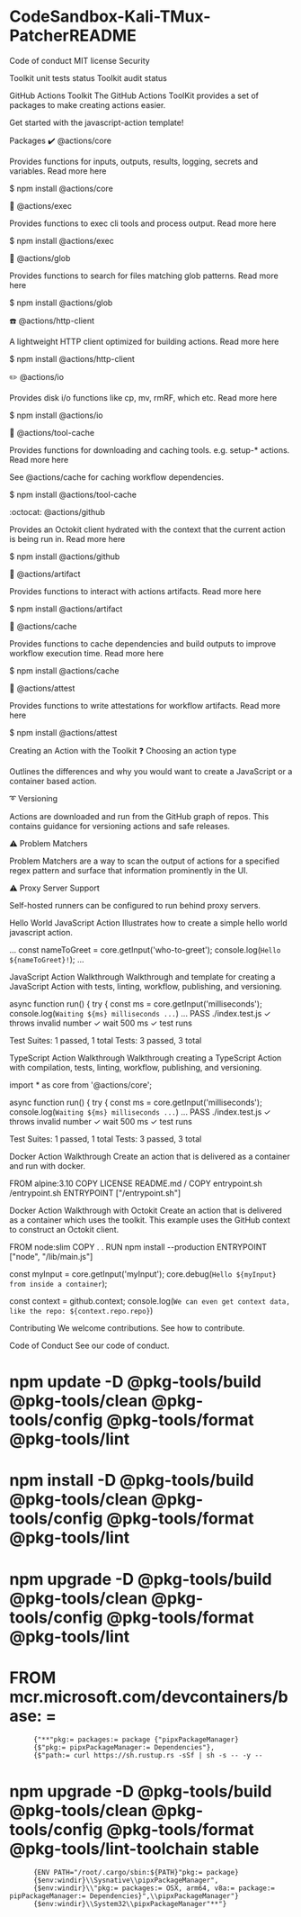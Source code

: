 

# CodeSandbox-Kali-TMux-PatcherREADME
Code of conduct
MIT license
Security


Toolkit unit tests status Toolkit audit status

GitHub Actions Toolkit
The GitHub Actions ToolKit provides a set of packages to make creating actions easier.


Get started with the javascript-action template!

Packages
✔️ @actions/core

Provides functions for inputs, outputs, results, logging, secrets and variables. Read more here

$ npm install @actions/core

🏃 @actions/exec

Provides functions to exec cli tools and process output. Read more here

$ npm install @actions/exec

🍨 @actions/glob

Provides functions to search for files matching glob patterns. Read more here

$ npm install @actions/glob

☎️ @actions/http-client

A lightweight HTTP client optimized for building actions. Read more here

$ npm install @actions/http-client

✏️ @actions/io

Provides disk i/o functions like cp, mv, rmRF, which etc. Read more here

$ npm install @actions/io

🔨 @actions/tool-cache

Provides functions for downloading and caching tools. e.g. setup-* actions. Read more here

See @actions/cache for caching workflow dependencies.

$ npm install @actions/tool-cache

:octocat: @actions/github

Provides an Octokit client hydrated with the context that the current action is being run in. Read more here

$ npm install @actions/github

💾 @actions/artifact

Provides functions to interact with actions artifacts. Read more here

$ npm install @actions/artifact

🎯 @actions/cache

Provides functions to cache dependencies and build outputs to improve workflow execution time. Read more here

$ npm install @actions/cache

🔏 @actions/attest

Provides functions to write attestations for workflow artifacts. Read more here

$ npm install @actions/attest

Creating an Action with the Toolkit
❓ Choosing an action type

Outlines the differences and why you would want to create a JavaScript or a container based action.


➰ Versioning

Actions are downloaded and run from the GitHub graph of repos. This contains guidance for versioning actions and safe releases.


⚠️ Problem Matchers

Problem Matchers are a way to scan the output of actions for a specified regex pattern and surface that information prominently in the UI.


⚠️ Proxy Server Support

Self-hosted runners can be configured to run behind proxy servers.


Hello World JavaScript Action
Illustrates how to create a simple hello world javascript action.

...
  const nameToGreet = core.getInput('who-to-greet');
  console.log(`Hello ${nameToGreet}!`);
...

JavaScript Action Walkthrough
Walkthrough and template for creating a JavaScript Action with tests, linting, workflow, publishing, and versioning.

async function run() {
  try {
    const ms = core.getInput('milliseconds');
    console.log(`Waiting ${ms} milliseconds ...`)
    ...
PASS ./index.test.js
  ✓ throws invalid number
  ✓ wait 500 ms
  ✓ test runs

Test Suites: 1 passed, 1 total
Tests:       3 passed, 3 total

TypeScript Action Walkthrough
Walkthrough creating a TypeScript Action with compilation, tests, linting, workflow, publishing, and versioning.

import * as core from '@actions/core';

async function run() {
  try {
    const ms = core.getInput('milliseconds');
    console.log(`Waiting ${ms} milliseconds ...`)
    ...
PASS ./index.test.js
  ✓ throws invalid number
  ✓ wait 500 ms
  ✓ test runs

Test Suites: 1 passed, 1 total
Tests:       3 passed, 3 total


Docker Action Walkthrough
Create an action that is delivered as a container and run with docker.

FROM alpine:3.10
COPY LICENSE README.md /
COPY entrypoint.sh /entrypoint.sh
ENTRYPOINT ["/entrypoint.sh"]


Docker Action Walkthrough with Octokit
Create an action that is delivered as a container which uses the toolkit. This example uses the GitHub context to construct an Octokit client.

FROM node:slim
COPY . .
RUN npm install --production
ENTRYPOINT ["node", "/lib/main.js"]

const myInput = core.getInput('myInput');
core.debug(`Hello ${myInput} from inside a container`);

const context = github.context;
console.log(`We can even get context data, like the repo: ${context.repo.repo}`)

Contributing
We welcome contributions. See how to contribute.

Code of Conduct
See our code of conduct.

# npm update -D @pkg-tools/build @pkg-tools/clean @pkg-tools/config @pkg-tools/format @pkg-tools/lint
# npm install -D @pkg-tools/build @pkg-tools/clean @pkg-tools/config @pkg-tools/format @pkg-tools/lint
# npm upgrade -D @pkg-tools/build @pkg-tools/clean @pkg-tools/config @pkg-tools/format @pkg-tools/lint
# FROM mcr.microsoft.com/devcontainers/base: =
		  {"**"pkg:= packages:= package {"pipxPackageManager} 
		  {$"pkg:= pipxPackageManager:= Dependencies"},
		  {$"path:= curl https://sh.rustup.rs -sSf | sh -s -- -y --
# npm upgrade -D @pkg-tools/build @pkg-tools/clean @pkg-tools/config @pkg-tools/format @pkg-tools/lint-toolchain stable
		  {ENV PATH="/root/.cargo/sbin:${PATH}"pkg:= package}
		  {$env:windir}\\Sysnative\\pipxPackageManager",
		  {$env:windir}\\"pkg:= packages:= OSX, arm64, v8a:= package:= pipPackageManager:= Dependencies}",\\pipxPackageManager"}
		  {$env:windir}\\System32\\pipxPackageManager"**"}
